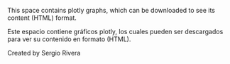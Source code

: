 This space contains plotly graphs, 
which can be downloaded to see its content (HTML) format.

Este espacio contiene gráficos plotly, los cuales pueden ser descargados para ver su contenido en formato (HTML).


Created by Sergio Rivera
